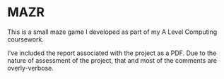 # MAZR

This is a small maze game I developed as part of my A Level Computing coursework. 

I’ve included the report associated with the project as a PDF. Due to the nature of assessment of the project, that and most of the comments are overly-verbose.